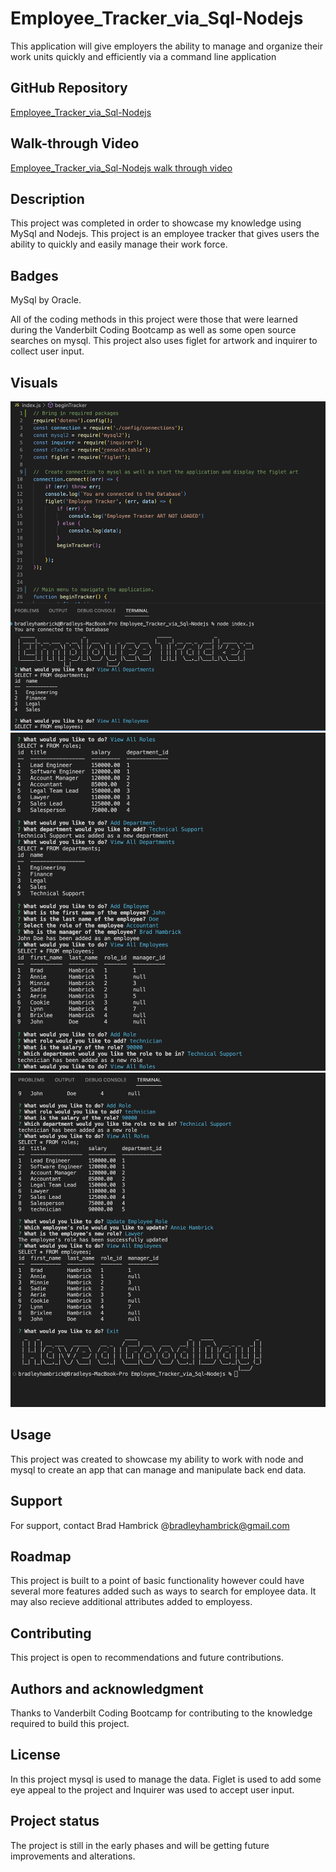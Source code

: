 # Employee_Tracker_via_Sql-Nodejs
This application will give employers the ability to manage and organize their work units quickly and efficiently via a command line application

## GitHub Repository
[Employee_Tracker_via_Sql-Nodejs](https://github.com/Brad-Hambrick/Employee_Tracker_via_Sql-Nodejs)

##  Walk-through Video
[Employee_Tracker_via_Sql-Nodejs walk through video]()

## Description
This project was completed in order to showcase my knowledge using MySql and Nodejs.  This project is an employee tracker that gives users the ability to quickly and easily manage their work force.

## Badges
MySql by Oracle.

All of the coding methods in this project were those that were learned during the Vanderbilt Coding Bootcamp as well as some open source searches on mysql. This project also uses figlet for artwork and inquirer to collect user input.   



## Visuals
![employee tracker image](./assets/media/empTracker1.png)
![employee tracker image](./assets/media/empTracker2.png)
![employee tracker image](./assets/media/empTracker3.png)


## Usage
This project was created to showcase my ability to work with node and mysql to create an app that can manage and manipulate back end data. 

## Support
For support, contact Brad Hambrick @bradleyhambrick@gmail.com

## Roadmap
This project is built to a point of basic functionality however could have several more features added such as ways to search for employee data.  It may also recieve additional attributes added to employess.    

## Contributing
This project is open to recommendations and future contributions.

## Authors and acknowledgment
Thanks to Vanderbilt Coding Bootcamp for contributing to the knowledge required to build this project.

## License
In this project mysql is used to manage the data.  Figlet is used to add some eye appeal to the project and Inquirer was used to accept user input.    

## Project status
The project is still in the early phases and will be getting future improvements and alterations.